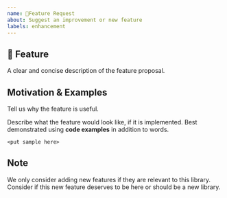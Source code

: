 ```yaml
---
name: 🚀Feature Request
about: Suggest an improvement or new feature
labels: enhancement
---
```


## 🚀 Feature

A clear and concise description of the feature proposal.

## Motivation & Examples

Tell us why the feature is useful.

Describe what the feature would look like, if it is implemented.
Best demonstrated using **code examples** in addition to words.

```
<put sample here>
```

## Note

We only consider adding new features if they are relevant to this library.
Consider if this new feature deserves to be here or should be a new library.
